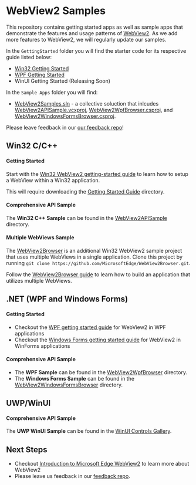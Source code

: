 # WebView2 Samples

This repository contains getting started apps as well as sample apps that demonstrate the features and usage patterns of [WebView2](https://aka.ms/webview2). As we add more features to WebView2, we will regularly update our samples.

In the ``GettingStarted`` folder you will find the starter code for its respective guide listed below:
- [Win32 Getting Started](https://docs.microsoft.com/microsoft-edge/webview2/gettingstarted/win32)
- [WPF Getting Started](https://docs.microsoft.com/microsoft-edge/webview2/gettingstarted/wpf)
- WinUI Getting Started (Releasing Soon)

In the ``Sample Apps`` folder you will find:
- [WebView2Samples.sln](SampleApps/WebView2Samples.sln) - a collective soluction that inlcudes [WebView2APISample.vcxproj](SampleApps/WebView2APISample/WebView2APISample.vcxproj), [WebView2WpfBrowser.csproj](SampleApps/WebView2WpfBrowser/WebView2WpfBrowser.csproj), and [WebView2WindowsFormsBrowser.csproj](SampleApps/WebView2WindowsFormsBrowser/WebView2WindowsFormsBrowser.csproj).


Please leave feedback in our [our feedback repo](https://aka.ms/webviewfeedback)!

## Win32 C/C++

#### Getting Started

Start with the [Win32 WebView2 getting-started guide](https://docs.microsoft.com/microsoft-edge/webview2/gettingstarted/win32) to learn how to setup a WebView within a Win32 application.

This will require downloading the [Getting Started Guide](https://github.com/MicrosoftEdge/WebView2Samples/tree/master/GettingStartedGuide) directory.

#### Comprehensive API Sample

The **Win32 C++ Sample** can be found in the [WebView2APISample](./WebView2APISample) directory.

#### Multiple WebViews Sample

The [WebView2Browser](https://github.com/MicrosoftEdge/WebView2Browser) is an additional Win32 WebView2 sample project that uses multiple WebViews in a single application. Clone this project by running `git clone https://github.com/MicrosoftEdge/WebView2Browser.git`.

Follow the [WebView2Browser guide](https://github.com/MicrosoftEdge/WebView2Browser) to learn how to build an application that utilizes multiple WebViews.

## .NET (WPF and Windows Forms)

#### Getting Started

* Checkout the [WPF getting started guide](https://docs.microsoft.com/microsoft-edge/webview2/gettingstarted/wpf) for WebView2 in WPF applications
* Checkout the [Windows Forms getting started guide](https://docs.microsoft.com/microsoft-edge/webview2/gettingstarted/winforms) for WebView2 in WinForms applications

#### Comprehensive API Sample

* The **WPF Sample** can be found in the [WebView2WpfBrowser](./WebView2WpfBrowser) directory.
* The **Windows Forms Sample** can be found in the [WebView2WindowsFormsBrowser](./WebView2WindowsFormsBrowser) directory.

## UWP/WinUI

#### Comprehensive API Sample

The **UWP WinUI Sample** can be found in the [WinUI Controls Gallery](https://github.com/microsoft/Xaml-Controls-Gallery/tree/winui3preview).

## Next Steps

* Checkout [Introduction to Microsoft Edge WebView2](aka.ms/webview) to learn more about WebView2
* Please leave us feedback in our [feedback repo](https://aka.ms/webviewfeedback).

